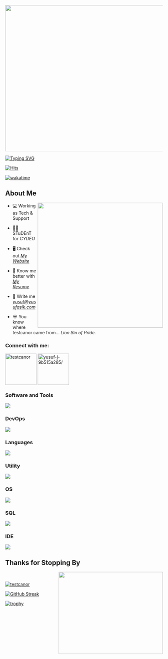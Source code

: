 <img src="https://media1.tenor.com/m/SfbSqMeOrVoAAAAC/iamtheonewhogetstodecide-escanor.gif" width="850" height="468" />

[![Typing SVG](https://readme-typing-svg.herokuapp.com?font=Fira+Code&weight=500&size=25&duration=3500&pause=500&color=F7C907FF&width=1020&lines=%22Somewhere%2C+something+incredible+is+waiting+to+be+known.%22;-+Carl+Sagan)](https://git.io/typing-svg)

[![Hits](https://hits.seeyoufarm.com/api/count/incr/badge.svg?url=https%3A%2F%2Fgithub.com%2Fvelespitt&count_bg=%2379C83D&title_bg=%23555555&icon=github.svg&icon_color=%23E7E7E7&title=views&edge_flat=false)](https://hits.seeyoufarm.com)

[![wakatime](https://wakatime.com/badge/user/f99d7866-1d07-4ef1-a2c2-8207361ca02e.svg)](https://wakatime.com/@f99d7866-1d07-4ef1-a2c2-8207361ca02e)
<h2> About Me</h2>

<img align="right" src="https://user-images.githubusercontent.com/74038190/212748830-4c709398-a386-4761-84d7-9e10b98fbe6e.gif" width="400">

- 💻 Working as Tech & Support

- 👨‍💻 STuDEnT for *CYDEO*

- 🖥️ Check out *[My Website](https://yusufasik.com)* 

- 📄 Know me better with *[My Resume](https://read.cv/velespit)*

- 📧 Write me *yusuf@yusufasik.com*

- ☀️ You know where testcanor came from... *Lion Sin of Pride.*


  
<h3 align="left">Connect with me:</h3>
<p align="left">
<a href="https://twitter.com/testcanor" target="blank"><img align="center" src="https://user-images.githubusercontent.com/74038190/235294011-b8074c31-9097-4a65-a594-4151b58743a8.gif" alt="testcanor" height="100" width="100" /></a>
<a href="https://linkedin.com/in/velespit/" target="blank"><img align="center" src="https://user-images.githubusercontent.com/74038190/235294012-0a55e343-37ad-4b0f-924f-c8431d9d2483.gif" alt="yusuf-j-9b515a285/" height="100" width="100" /></a>
</p>

<h3 align="left">Software and Tools</h3>
<p align="left">
  <a href="https://skillicons.dev">
    <img src="https://skillicons.dev/icons?i=selenium,cypress,gherkin,jenkins,maven,jest,postman"/>
  </a>
</p>

<h3 align="left">DevOps</h3>
<p align="left">
  <a href="https://skillicons.dev">
    <img src="https://skillicons.dev/icons?i=azure,aws,kubernetes,docker,git,debian,vercel"/>
  </a>
</p>

<h3 align="left">Languages</h3>
<p align="left">
  <a href="https://skillicons.dev">
    <img src="https://skillicons.dev/icons?i=java,py,js,ts,css,html" />
  </a>
</p>

<h3 align="left">Utility</h3>
<p align="left">
  <a href="https://skillicons.dev">
    <img src="https://skillicons.dev/icons?i=notion,obsidian,sublime,powershell"/>
  </a>
</p>

<h3 align="left">OS</h3>
<p align="left">
  <a href="https://skillicons.dev">
    <img src="https://skillicons.dev/icons?i=windows,ubuntu,arch"/>
  </a>
</p>

<h3 align="left">SQL</h3>
<p align="left">
  <a href="https://skillicons.dev">
    <img src="https://skillicons.dev/icons?i=mysql,postgres" />
  </a>
</p>

<h3 align="left">IDE</h3>
<p align="left">
  <a href="https://skillicons.dev">
    <img src="https://skillicons.dev/icons?i=idea,vscode,cursor"/>
  </a>
</p>

<h2>Thanks for Stopping By</h2>
<img align="right" src="https://github.com/Anmol-Baranwal/Cool-GIFs-For-GitHub/assets/74038190/0c7eb6ed-663b-4ce4-bfbd-18239a38ba1b" width="333" height="263" >
<br>

<p align="left"> <a href="https://twitter.com/testcanor" target="blank"><img src="https://img.shields.io/twitter/follow/testcanor?logo=twitter&style=for-the-badge" alt="testcanor" /></a> </p>

[![GitHub Streak](https://github-readme-streak-stats-velespitts-projects.vercel.app?user=velespitt&theme=dark&hide_border=true&column=-1)](https://git.io/streak-stats)

[![trophy](https://github-profile-trophy.vercel.app/?username=velespitt&theme=onedark&no-bg=true&rank=-?,-C)](https://github.com/velespitt/github-profile-trophy)
 <!--START_SECTION:waka-->
<!--END_SECTION:waka-->

<!--
**Velespitt/Velespitt** is a ✨ _special_ ✨ repository because its `README.md` (this file) appears on your GitHub profile.

Here are some ideas to get you started:

- 🔭 I’m currently working on ...
- 🌱 I’m currently learning ...
- 👯 I’m looking to collaborate on ...
- 🤔 I’m looking for help with ...
- 💬 Ask me about ...
- 📫 How to reach me: ...
- 😄 Pronouns: ...
- ⚡ Fun fact: ...
-->



